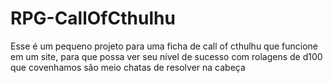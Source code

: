 # RPG-CallOfCthulhu

Esse é um pequeno projeto para uma ficha de call of cthulhu que funcione em um site, para que possa ver seu nível de sucesso com rolagens de d100 que covenhamos são meio chatas de resolver na cabeça
